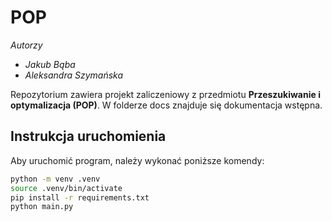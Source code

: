 # POP

*Autorzy*
- *Jakub Bąba*
- *Aleksandra Szymańska*

Repozytorium zawiera projekt zaliczeniowy z przedmiotu **Przeszukiwanie i optymalizacja (POP)**. W folderze docs znajduje się dokumentacja wstępna.

## Instrukcja uruchomienia
Aby uruchomić program, należy wykonać poniższe komendy:
```bash
python -m venv .venv
source .venv/bin/activate
pip install -r requirements.txt
python main.py
```
